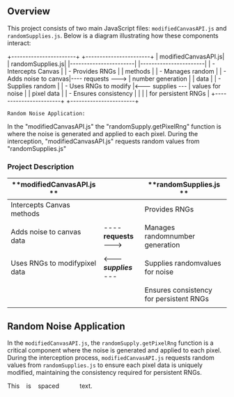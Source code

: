 ## Overview
This project consists of two main JavaScript files: `modifiedCanvasAPI.js` and `randomSupplies.js`. Below is a diagram illustrating how these components interact:

+-----------------------+                    +-----------------------+
|   modifiedCanvasAPI.js|                    |      randomSupplies.js|
|-----------------------|                    |-----------------------|
| - Intercepts Canvas   |                    | - Provides RNGs       |
|   methods             |                    | - Manages random      |
| - Adds noise to canvas|---- requests --->  |   number generation   |
|   data                |                    | - Supplies random     |
| - Uses RNGs to modify |<--- supplies ---   |   values for noise    |
|   pixel data          |                    | - Ensures consistency |
|                       |                    |   for persistent RNGs |
+-----------------------+                    +-----------------------+


`Random Noise Application:`

In the "modifiedCanvasAPI.js" the "randomSupply.getPixelRng" function is where the noise is generated and applied to each pixel. During the interception, "modifiedCanvasAPI.js" requests random values from "randomSupplies.js"


### Project Description

| **modifiedCanvasAPI.js **     |                       | **randomSupplies.js  **      |
|---------------------------|-----------------------|--------------------------|
| Intercepts Canvas methods     |                       | Provides RNGs        |
|                    |                       |                          |
| Adds noise to canvas data  | ---- **requests** --->    | Manages randomnumber generation       |
|                       |                       |        |
| Uses RNGs to modifypixel data   | <--- ***supplies*** ---     | Supplies randomvalues for noise      |
|                |                       |       |
|                           |                       | Ensures consistency for persistent RNGs  |
|                           |                       |       |



## Random Noise Application
In the `modifiedCanvasAPI.js`, the `randomSupply.getPixelRng` function is a critical component where the noise is generated and applied to each pixel. During the interception process, `modifiedCanvasAPI.js` requests random values from `randomSupplies.js` to ensure each pixel data is uniquely modified, maintaining the consistency required for persistent RNGs.


This&nbsp;&nbsp;&nbsp;&nbsp;is&nbsp;&nbsp;&nbsp;&nbsp;spaced&nbsp;&nbsp;&nbsp;&nbsp;&nbsp;&nbsp;&nbsp;&nbsp;&nbsp;&nbsp;&nbsp;&nbsp;text.



